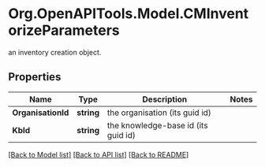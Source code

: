 # Org.OpenAPITools.Model.CMInventorizeParameters
an inventory creation object.

## Properties

Name | Type | Description | Notes
------------ | ------------- | ------------- | -------------
**OrganisationId** | **string** | the organisation (its guid id) | 
**KbId** | **string** | the knowledge-base id (its guid id) | 

[[Back to Model list]](../README.md#documentation-for-models) [[Back to API list]](../README.md#documentation-for-api-endpoints) [[Back to README]](../README.md)

